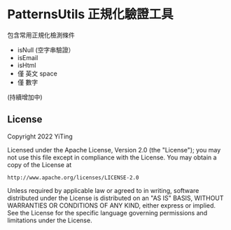 # PatternsUtils 正規化驗證工具

包含常用正規化檢測條件

 * isNull (空字串驗證）
 * isEmail 
 * isHtml
 * 僅 英文 space
 * 僅 數字
 
(持續增加中)

 
 
## License

Copyright 2022 YiTing

Licensed under the Apache License, Version 2.0 (the "License");
you may not use this file except in compliance with the License.
You may obtain a copy of the License at

    http://www.apache.org/licenses/LICENSE-2.0

Unless required by applicable law or agreed to in writing, software
distributed under the License is distributed on an "AS IS" BASIS,
WITHOUT WARRANTIES OR CONDITIONS OF ANY KIND, either express or implied.
See the License for the specific language governing permissions and
limitations under the License.
